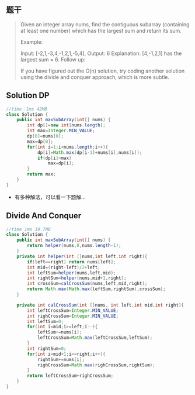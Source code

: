 ## 题干

> Given an integer array nums, find the contiguous subarray (containing at least one number) which has the largest sum and return its sum.
>
> Example:
>
> Input: [-2,1,-3,4,-1,2,1,-5,4],
> Output: 6
> Explanation: [4,-1,2,1] has the largest sum = 6.
> Follow up:
>
> If you have figured out the O(n) solution, try coding another solution using the divide and conquer approach, which is more subtle.
>



## Solution DP

```java
//time：1ms 42MB
class Solution {
    public int maxSubArray(int[] nums) {
        int dp[]=new int[nums.length];
        int max=Integer.MIN_VALUE;
        dp[0]=nums[0];
        max=dp[0];
        for(int i=1;i<nums.length;i++){
            dp[i]=Math.max(dp[i-1]+nums[i],nums[i]);
            if(dp[i]>max)
                max=dp[i];
        }
        return max;
    }
}
```

* 有多种解法，可以看一下题解…

## Divide And Conquer

```java
//time 1ms 39.7MB
class Solution {
    public int maxSubArray(int[] nums) {
        return helper(nums,0,nums.length-1);
    }
    private int helper(int []nums,int left,int right){
        if(left==right) return nums[left];
        int mid=(right-left)/2+left;
        int leftSum=helper(nums,left,mid);
        int rightSum=helper(nums,mid+1,right);
        int crossSum=calCrossSum(nums,left,mid,right);
        return Math.max(Math.max(leftSum,rightSum),crossSum);
    }

    private int calCrossSum(int []nums, int left,int mid,int right){
        int leftCrossSum=Integer.MIN_VALUE;
        int righCrossSum=Integer.MIN_VALUE;
        int leftSum=0;
        for(int i=mid;i>=left;i--){
            leftSum+=nums[i];
            leftCrossSum=Math.max(leftCrossSum,leftSum);
        }
        int rightSum=0;
        for(int i=mid+1;i<=right;i++){
            rightSum+=nums[i];
            righCrossSum=Math.max(righCrossSum,rightSum);
        }
        return leftCrossSum+righCrossSum;
    }
}
```

